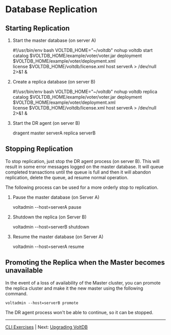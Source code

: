 # Database Replication #

## Starting Replication ##

1) Start the master database (on server A)

    #!/usr/bin/env bash
    VOLTDB_HOME="~/voltdb"
    nohup voltdb start catalog $VOLTDB_HOME/example/voter/voter.jar deployment $VOLTDB_HOME/example/voter/deployment.xml \
        license $VOLTDB_HOME/voltdb/license.xml host serverA > /dev/null 2>&1 &
    

2) Create a replica database (on server B)

    #!/usr/bin/env bash
    VOLTDB_HOME="~/voltdb"
    nohup voltdb replica catalog $VOLTDB_HOME/example/voter/voter.jar deployment $VOLTDB_HOME/example/voter/deployment.xml \
        license $VOLTDB_HOME/voltdb/license.xml host serverA > /dev/null 2>&1 &


3) Start the DR agent (on server B)

    dragent master serverA replica serverB

## Stopping Replication ##

To stop replication, just stop the DR agent process (on server B).  This will result in some error messages logged on the master database.  It will queue completed transactions until the queue is full and then it will abandon replication, delete the queue, ad resume normal operation.

The following process can be used for a more orderly stop to replication.

1) Pause the master database (on Server A)

    voltadmin --host=serverA pause

2) Shutdown the replica (on Server B)

    voltadmin --host=serverB shutdown

3) Resume the master database (on Server A)

    voltadmin --host=serverA resume

## Promoting the Replica when the Master becomes unavailable ##

In the event of a loss of availability of the Master cluster, you can promote the replica cluster and make it the new master using the following command.

    voltadmin --host=serverB promote

The DR agent process won't be able to continue, so it can be stopped.


--------------

[CLI Exercises](ops_exercises_cli.md) | Next: [Upgrading VoltDB](ex_cli_08_upgrade.md)
